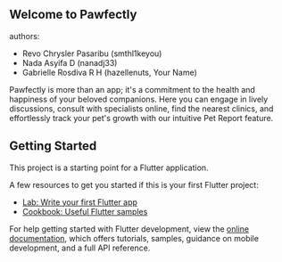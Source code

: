 ## Welcome to Pawfectly

authors:
- Revo Chrysler Pasaribu (smthl1keyou)
- Nada Asyifa D (nanadj33)
- Gabrielle Rosdiva R H (hazellenuts, Your Name)

Pawfectly is more than an app; it's a commitment to the health and happiness of your beloved companions. Here you can engage in lively discussions, consult with specialists online, find the nearest clinics, and effortlessly track your pet's growth with our intuitive Pet Report feature.

## Getting Started

This project is a starting point for a Flutter application.

A few resources to get you started if this is your first Flutter project:

- [Lab: Write your first Flutter app](https://docs.flutter.dev/get-started/codelab)
- [Cookbook: Useful Flutter samples](https://docs.flutter.dev/cookbook)

For help getting started with Flutter development, view the
[online documentation](https://docs.flutter.dev/), which offers tutorials,
samples, guidance on mobile development, and a full API reference.
